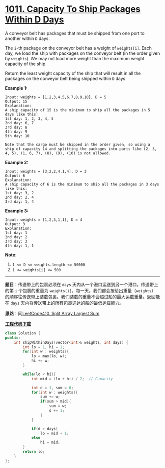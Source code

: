 # [1011. Capacity To Ship Packages Within D Days](https://leetcode.com/problems/capacity-to-ship-packages-within-d-days/)

A conveyor belt has packages that must be shipped from one port to another within `D` days.

The `i`-th package on the conveyor belt has a weight of `weights[i]`.  Each day, we load the ship with packages on the conveyor belt (in the order given by `weights`). We may not load more weight than the maximum weight capacity of the ship.

Return the least weight capacity of the ship that will result in all the packages on the conveyor belt being shipped within `D` days.

**Example 1:**

```
Input: weights = [1,2,3,4,5,6,7,8,9,10], D = 5
Output: 15
Explanation:
A ship capacity of 15 is the minimum to ship all the packages in 5 days like this:
1st day: 1, 2, 3, 4, 5
2nd day: 6, 7
3rd day: 8
4th day: 9
5th day: 10

Note that the cargo must be shipped in the order given, so using a ship of capacity 14 and splitting the packages into parts like (2, 3, 4, 5), (1, 6, 7), (8), (9), (10) is not allowed.
```

**Example 2:**

```
Input: weights = [3,2,2,4,1,4], D = 3
Output: 6
Explanation:
A ship capacity of 6 is the minimum to ship all the packages in 3 days like this:
1st day: 3, 2
2nd day: 2, 4
3rd day: 1, 4
```

**Example 3:**

```
Input: weights = [1,2,3,1,1], D = 4
Output: 3
Explanation:
1st day: 1
2nd day: 2
3rd day: 3
4th day: 1, 1
```

**Note:**

1. `1 <= D <= weights.length <= 50000`
2. `1 <= weights[i] <= 500`

-----

**题目**：传送带上的包裹必须在 `days` 天内从一个港口运送到另一个港口。传送带上的第 `i` 个包裹的重量为 `weights[i]`。每一天，我们都会按给出重量（`weights`）的顺序往传送带上装载包裹。我们装载的重量不会超过船的最大运载重量。返回能在 `days` 天内将传送带上的所有包裹送达的船的最低运载能力。

**思路**：同[LeetCode410. Split Array Largest Sum](https://shenkh.blog.csdn.net/article/details/123302219)

[**工程代码下载**](https://github.com/shenkh/leetcode)

```cpp
class Solution {
public:
    int shipWithinDays(vector<int>& weights, int days) {
        int lo = 1, hi = 1;
        for(int w : weights){
            lo = max(lo, w);
            hi += w;
        }

        while(lo < hi){
            int mid = (lo + hi) / 2;  // Capacity

            int d = 1, sum = 0;
            for(int w : weights){
                sum += w;
                if(sum > mid){
                    sum = w;
                    d += 1;
                }
            }

            if(d > days)
                lo = mid + 1;
            else
                hi = mid;
        }
        return lo;
    }
};
```

